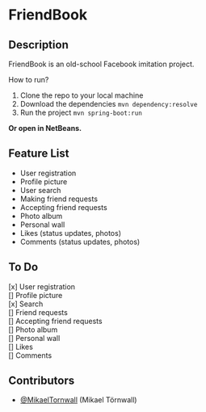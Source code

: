 # FriendBook

## Description

FriendBook is an old-school Facebook imitation project.

How to run?

1. Clone the repo to your local machine
2. Download the dependencies `mvn dependency:resolve`
3. Run the project `mvn spring-boot:run`

**Or open in NetBeans.**

## Feature List
* User registration
* Profile picture
* User search
* Making friend requests
* Accepting friend requests
* Photo album
* Personal wall
* Likes (status updates, photos)
* Comments (status updates, photos)

## To Do

[x] User registration <br>
[] Profile picture <br>
[x] Search <br>
[] Friend requests <br>
[] Accepting friend requests <br>
[] Photo album <br>
[] Personal wall <br>
[] Likes <br>
[] Comments <br>

## Contributors
* [@MikaelTornwall](https://github.com/MikaelTornwall/) (Mikael Törnwall)
